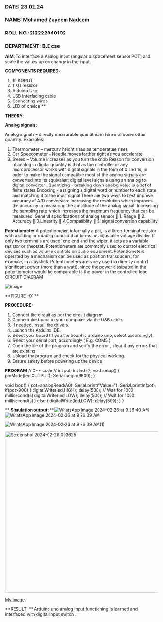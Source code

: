  ###  DATE: 23.02.24

###  NAME: Mohamed Zayeem Nadeem
###  ROLL NO :212222040102
###  DEPARTMENT: B.E cse

**AIM**:  To interface a Analog  input (angular displacement sensor POT) and scale the values up on change in the input.


**COMPONENTS REQUIRED:**
1.	10 KΩPOT
2.	1 KΩ resistor 
3.	Arduino Uno 
4.	USB Interfacing cable 
5.	Connecting wires 
6.	LED of choice 
**


**THEORY**: 

**Analog signals:**

Analog signals – directly measurable quantities in terms of some other quantity.
Examples:
1. Thermometer – mercury height rises as temperature rises
2. Car Speedometer – Needle moves farther right as you accelerate
3. Stereo – Volume increases as you turn the knob
Reason for conversion of analog to digital quantity is that as the controller or any microprocessor works with digital signals in the form of 0 and 1s, in order to make the signal compatible  most of the analog signals are converted into its equivalent digital level signals using an analog to digital converter .
Quantizing - breaking down analog value is a set of finite states
Encoding - assigning a digital word or number to each state and matching it to the input signal
 There are two ways to best improve accuracy of A/D conversion:
Increasing the resolution which improves the accuracy in measuring the amplitude of the analog signal.
Increasing the sampling rate which increases the maximum frequency that can be measured.
General specifications of analog sensor
	1. Range
	2. Accuracy
	3.Linearity
	4.Compatiblity
	5. signal conversion capability

**Potentiometer**
A potentiometer, informally a pot, is a three-terminal resistor with a sliding or rotating contact that forms an adjustable voltage divider. If only two terminals are used, one end and the wiper, it acts as a variable resistor or rheostat.
Potentiometers are commonly used to control electrical devices such as volume controls on audio equipment. Potentiometers operated by a mechanism can be used as position transducers, for example, in a joystick. Potentiometers are rarely used to directly control significant power (more than a watt), since the power dissipated in the potentiometer would be comparable to the power in the controlled load
CIRCUIT DIAGRAM





![image](https://user-images.githubusercontent.com/36288975/163530788-eec3cdc3-95e8-4d2d-8349-6d0ea4c9439c.png)

**FIGURE -01
**

**PROCEDURE:**

1.	Connect the circuit as per the circuit diagram 
2.	Connect the board to your computer via the USB cable.
3.	If needed, install the drivers.
4.	Launch the Arduino IDE.
5.	Select your board (If you the board is arduino uno, select accordingly).
6.	Select your serial port, accordingly ( E.g. COM5 )
7.	Open the file of the program  and verify the error , clear if any errors that are existing 
8.	Upload the program and check for the physical working. 
9.	Ensure safety before powering up the device 



**PROGRAM** 
// C++ code
//
int pot;
int led=7;
void setup()
{
  pinMode(led,OUTPUT);
  Serial.begin(9600);
}

void loop()
{
  pot=analogRead(A0);
  Serial.print("Value=");
  Serial.println(pot);
  if(pot>900)
  {
  digitalWrite(led,HIGH);
  delay(500); // Wait for 1000 millisecond(s)
  digitalWrite(led,LOW);
  delay(500); // Wait for 1000 millisecond(s)
  }
  else
  {
    digitalWrite(led,LOW);
  delay(500);
  }
}
 









**
**Simulation output:** 
**![WhatsApp Image 2024-02-26 at 9 26 40 AM](https://github.com/mohamedzayeemnadeem/EXPERIMENT-NO--02-INTERFACING-ANALOG-INPUT-SENSOR-POT-WITH-ARDUINO-/assets/119476069/95dd1907-59d1-44e0-bbbd-de86469943b8)
![WhatsApp Image 2024-02-26 at 9 26 39 AM](https://github.com/mohamedzayeemnadeem/EXPERIMENT-NO--02-INTERFACING-ANALOG-INPUT-SENSOR-POT-WITH-ARDUINO-/assets/119476069/3d008db6-6297-45d6-8a8b-9acf6638ee5c)

![WhatsApp Image 2024-02-26 at 9 26 39 AM(1)](https://github.com/mohamedzayeemnadeem/EXPERIMENT-NO--02-INTERFACING-ANALOG-INPUT-SENSOR-POT-WITH-ARDUINO-/assets/119476069/888e0377-d507-4700-8a9e-35a5e1b70aa0)

<img width="532" alt="Screenshot 2024-02-26 093625" src="https://github.com/mohamedzayeemnadeem/EXPERIMENT-NO--02-INTERFACING-ANALOG-INPUT-SENSOR-POT-WITH-ARDUINO-/assets/119476069/cf6fedaa-425b-48a3-ba7e-591ff405e37f">



[My image](username.github.com/repository/img/image.jpg)







**RESULT: ** Arduino uno analog input functioning is learned and interfaced with digital input switch .
